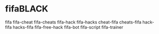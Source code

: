 # fifaBLACK
fifa fifa-cheat fifa-cheats fifa-hack fifa-hacks cheat-fifa cheats-fifa hack-fifa hacks-fifa fifa-free-hack fifa-bot fifa-script fifa-trainer
